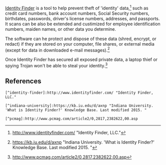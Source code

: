 [Identity Finder](http://www.identityfinder.com/) is a tool to help prevent theft of 'identity' data,[^identity-finder] such as credit card numbers, bank account numbers, Social Security numbers, birthdates, passwords, driver's license numbers, addresses, and passports. It scans can be also be extended and custimized for employee identification numbers, maiden names, or other data you determine.

The software can he protect and dispose of these data (shred, encrypt, or redact) if they are stored on your computer, file shares, or external media (except for data in downloaded e-mail messages).[^indiana-university]

Once Identity Finder has secured all exposed private data, a laptop thief or spying Trojan won't be able to steal your identity.[^pcmag]

## References

```
[^identity-finder]:http://www.identityfinder.com/ "Identity Finder, LLC."

[^indiana-university]:https://kb.iu.edu/d/axnp "Indiana University. 'What is Identity Finder?' Knowledge Base. Last modified 2015. "

[^pcmag]:http://www.pcmag.com/article2/0,2817,2382622,00.asp
```

[^indiana-university]:https://kb.iu.edu/d/axnp "Indiana University. 'What is Identity Finder?' Knowledge Base. Last modified 2015. "

[^identity-finder]:http://www.identityfinder.com/ "Identity Finder, LLC."

[^pcmag]:http://www.pcmag.com/article2/0,2817,2382622,00.asp
